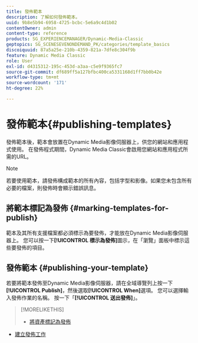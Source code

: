 ```yaml
---
title: 發佈範本
description: 了解如何發佈範本。
uuid: 9b8e5b94-6958-4725-bcbc-5e6a9c4d1b02
contentOwner: admin
content-type: reference
products: SG_EXPERIENCEMANAGER/Dynamic-Media-Classic
geptopics: SG_SCENESEVENONDEMAND_PK/categories/template_basics
discoiquuid: 87a5a25e-210b-4359-821a-7dfe8c304f9b
feature: Dynamic Media Classic
role: User
exl-id: d4315312-195c-453d-a3aa-c5e9f9365fc7
source-git-commit: df689ff5a127bfbc400ca5331168d1ff7bb0b42e
workflow-type: tm+mt
source-wordcount: '171'
ht-degree: 22%

---
```


# 發佈範本{#publishing-templates}

發佈範本後，範本會放置在Dynamic Media影像伺服器上，供您的網站和應用程式使用。 在發佈程式期間，Dynamic Media Classic會啟用您網站和應用程式所需的URL。

>[!NOTE]
>
>若要使用範本，請發佈構成範本的所有內容，包括字型和影像。如果您未包含所有必要的檔案，則發佈時會顯示錯誤訊息。

## 將範本標記為發佈 {#marking-templates-for-publish}

範本及其所有支援檔案都必須標示為要發佈，才能放在Dynamic Media影像伺服器上。 您可以按一下&#x200B;**[!UICONTROL 標示為發佈]**&#x200B;圖示，在「瀏覽」面板中標示這些要發佈的項目。

## 發佈範本 {#publishing-your-template}

若要將範本發佈至Dynamic Media影像伺服器，請在全域導覽列上按一下&#x200B;**[!UICONTROL Publish]**，然後選取&#x200B;**[!UICONTROL When]**&#x200B;選項。 您可以選擇輸入發佈作業的名稱。 按一下「**[!UICONTROL 送出發佈]**」。

>[!MORELIKETHIS]
>
>* [將資產標記為發佈](publishing-files.md#publish_after_uploading)
* [建立發佈工作](publishing-files.md#creating_a_publish_job)

